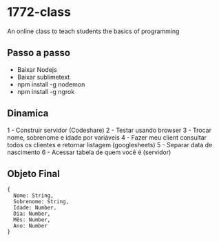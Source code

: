 # 1772-class
An online class to teach students the basics of programming

## Passo a passo
- Baixar Nodejs
- Baixar sublimetext
- npm install -g nodemon
- npm install -g ngrok

## Dinamica
1 - Construir servidor (Codeshare)
2 - Testar usando browser
3 - Trocar nome, sobrenome e idade por variáveis
4 - Fazer meu client consultar todos os clientes e retornar listagem (googlesheets)
5 - Separar data de nascimento
6 - Acessar tabela de quem você é (servidor)

## Objeto Final
```
{
  Nome: String,
  Sobrenome: String,
  Idade: Number,
  Dia: Number,
  Mês: Number,
  Ano: Number
}
```
